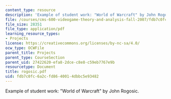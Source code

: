 ```yaml
---
content_type: resource
description: 'Example of student work: "World of Warcraft" by John Rogosic.'
file: /courses/cms-600-videogame-theory-and-analysis-fall-2007/fdb7c0fc6a2cfd8640014dbbc5e93482_rogosic.pdf
file_size: 28351
file_type: application/pdf
learning_resource_types:
- Projects
license: https://creativecommons.org/licenses/by-nc-sa/4.0/
ocw_type: OCWFile
parent_title: Projects
parent_type: CourseSection
parent_uid: 27422620-efa8-2dce-c8e8-c59eb7767e9b
resourcetype: Document
title: rogosic.pdf
uid: fdb7c0fc-6a2c-fd86-4001-4dbbc5e93482
---
```

Example of student work: "World of Warcraft" by John Rogosic.